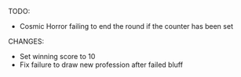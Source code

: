 TODO:
* Cosmic Horror failing to end the round if the counter has been set

CHANGES:
* Set winning score to 10
* Fix failure to draw new profession after failed bluff